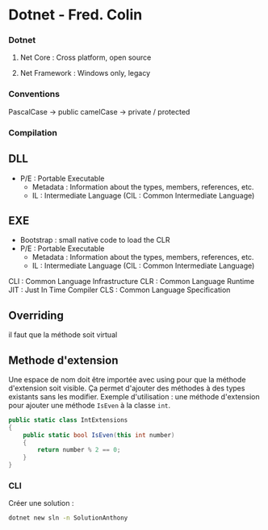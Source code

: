 # Dotnet - Fred. Colin

### Dotnet

1. Net Core : Cross platform, open source

2. Net Framework : Windows only, legacy

### Conventions

PascalCase -> public
camelCase -> private / protected

### Compilation

## DLL

- P/E : Portable Executable
  - Metadata : Information about the types, members, references, etc.
  - IL : Intermediate Language (CIL : Common Intermediate Language)

## EXE

- Bootstrap : small native code to load the CLR
- P/E : Portable Executable
  - Metadata : Information about the types, members, references, etc.
  - IL : Intermediate Language (CIL : Common Intermediate Language)

CLI : Common Language Infrastructure
CLR : Common Language Runtime
JIT : Just In Time Compiler
CLS : Common Language Specification

## Overriding

il faut que la méthode soit virtual

## Methode d'extension

Une espace de nom doit être importée avec using pour que la méthode d'extension soit visible. Ça permet d'ajouter des méthodes à des types existants sans les modifier.
Exemple d'utilisation : une méthode d'extension pour ajouter une méthode `IsEven` à la classe `int`.

```csharp
public static class IntExtensions
{
    public static bool IsEven(this int number)
    {
        return number % 2 == 0;
    }
}
```

### CLI

Créer une solution :

```bash
dotnet new sln -n SolutionAnthony
```
